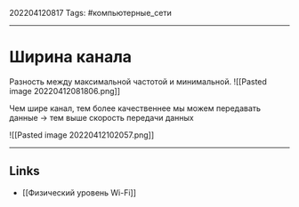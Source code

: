 202204120817
Tags: #компьютерные_сети

---

# Ширина канала

Разность между максимальной частотой и минимальной. 
![[Pasted image 20220412081806.png]]

Чем шире канал, тем более качественнее мы можем передавать данные -> тем выше скорость передачи данных

![[Pasted image 20220412102057.png]]

---
## Links
- [[Физический уровень Wi-Fi]] 